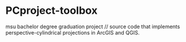 # PCproject-toolbox
msu bachelor degree graduation project // source code that implements perspective-cylindrical projections in ArcGIS and QGIS.  
